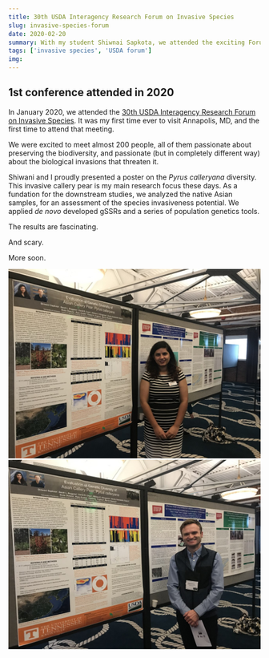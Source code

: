 ```yaml
---
title: 30th USDA Interagency Research Forum on Invasive Species
slug: invasive-species-forum
date: 2020-02-20
summary: With my student Shiwnai Sapkota, we attended the exciting Forum on Invasive Species in Annapolis, MD
tags: ['invasive species', 'USDA forum']
img:
---
```


## 1st conference attended in 2020
In January 2020, we attended the [30th USDA Interagency Research Forum on Invasive Species](https://www.nrs.fs.fed.us/disturbance/invasive_species/interagency_forum/). It was my first time ever to visit Annapolis, MD, and the first time to attend that meeting.

We were excited to meet almost 200 people, all of them passionate about preserving the biodiversity, and passionate (but in completely different way) about the biological invasions that threaten it.

Shiwani and I proudly presented a poster on the _Pyrus calleryana_ diversity. This invasive callery pear is my main research focus these days. As a fundation for the downstream studies, we analyzed the native Asian samples, for an assessment of the species invasiveness potential. We applied _de novo_ developed gSSRs and a series of population genetics tools.

The results are fascinating.

And scary.

More soon.

![Shiwani Sapkota](./Shiwani.jpg "Proudly presenting: Shiwani's poster")
![Yours truly](./mnowAnnapolis.jpg "mnow")